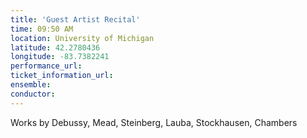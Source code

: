 ```yaml
---
title: 'Guest Artist Recital'
time: 09:50 AM
location: University of Michigan
latitude: 42.2780436
longitude: -83.7382241
performance_url: 
ticket_information_url: 
ensemble: 
conductor: 
---
```

Works by Debussy, Mead, Steinberg, Lauba, Stockhausen, Chambers
